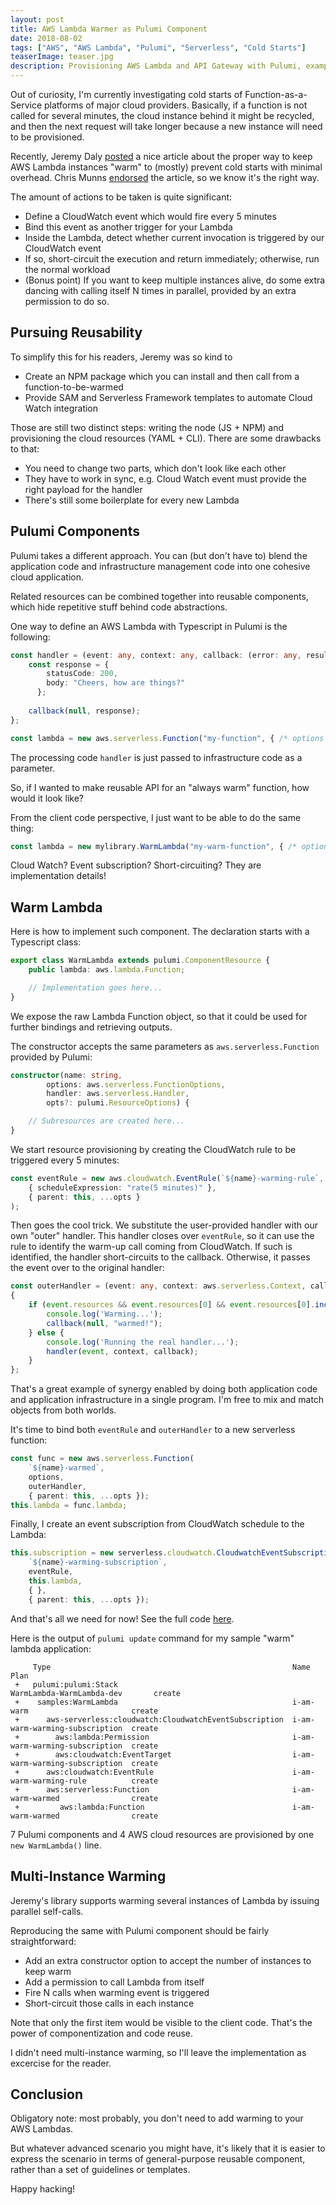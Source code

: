 ```yaml
---
layout: post
title: AWS Lambda Warmer as Pulumi Component
date: 2018-08-02
tags: ["AWS", "AWS Lambda", "Pulumi", "Serverless", "Cold Starts"]
teaserImage: teaser.jpg
description: Provisioning AWS Lambda and API Gateway with Pulumi, examples in 5 programming languages
---
```


Out of curiosity, I'm currently investigating cold starts of Function-as-a-Service platforms of major cloud providers. Basically,
if a function is not called for several minutes, the cloud instance behind it might be recycled, and then the next request will
take longer because a new instance will need to be provisioned.

Recently, Jeremy Daly [posted](https://www.jeremydaly.com/lambda-warmer-optimize-aws-lambda-function-cold-starts/) a nice
article about the proper way to keep AWS Lambda instances "warm" to (mostly) prevent cold starts with minimal overhead.
Chris Munns [endorsed](https://twitter.com/chrismunns/status/1017777028274294784) the article, so we know it's the right way.

The amount of actions to be taken is quite significant:

- Define a CloudWatch event which would fire every 5 minutes
- Bind this event as another trigger for your Lambda
- Inside the Lambda, detect whether current invocation is triggered by our CloudWatch event
- If so, short-circuit the execution and return immediately; otherwise, run the normal workload
- (Bonus point) If you want to keep multiple instances alive, do some extra dancing with calling itself N times in parallel,
provided by an extra permission to do so.

Pursuing Reusability
--------------------

To simplify this for his readers, Jeremy was so kind to

- Create an NPM package which you can install and then call from a function-to-be-warmed
- Provide SAM and Serverless Framework templates to automate Cloud Watch integration

Those are still two distinct steps: writing the node (JS + NPM) and provisioning the cloud resources (YAML + CLI). There are some
drawbacks to that:

- You need to change two parts, which don't look like each other
- They have to work in sync, e.g. Cloud Watch event must provide the right payload for the handler
- There's still some boilerplate for every new Lambda

Pulumi Components
-----------------

Pulumi takes a different approach. You can (but don't have to) blend the application code and infrastructure management code
into one cohesive cloud application.

Related resources can be combined together into reusable components, which hide repetitive stuff behind code abstractions.

One way to define an AWS Lambda with Typescript in Pulumi is the following:

``` typescript
const handler = (event: any, context: any, callback: (error: any, result: any) => void) => {
    const response = {
        statusCode: 200,
        body: "Cheers, how are things?"
      };
    
    callback(null, response);
};

const lambda = new aws.serverless.Function("my-function", { /* options */ }, handler);
```

The processing code `handler` is just passed to infrastructure code as a parameter.

So, if I wanted to make reusable API for an "always warm" function, how would it look like?

From the client code perspective, I just want to be able to do the same thing:

``` typescript
const lambda = new mylibrary.WarmLambda("my-warm-function", { /* options */ }, handler);
```

Cloud Watch? Event subscription? Short-circuiting? They are implementation details!

Warm Lambda
-----------

Here is how to implement such component. The declaration starts with a Typescript class:

``` typescript
export class WarmLambda extends pulumi.ComponentResource {
    public lambda: aws.lambda.Function;

    // Implementation goes here...
}
```

We expose the raw Lambda Function object, so that it could be used for further bindings and retrieving outputs.

The constructor accepts the same parameters as `aws.serverless.Function` provided by Pulumi:

``` typescript
constructor(name: string,
        options: aws.serverless.FunctionOptions,
        handler: aws.serverless.Handler,
        opts?: pulumi.ResourceOptions) {

    // Subresources are created here...
}
```

We start resource provisioning by creating the CloudWatch rule to be triggered every 5 minutes:

``` typescript
const eventRule = new aws.cloudwatch.EventRule(`${name}-warming-rule`, 
    { scheduleExpression: "rate(5 minutes)" },
    { parent: this, ...opts }
);
```

Then goes the cool trick. We substitute the user-provided handler with our own "outer" handler. This handler closes
over `eventRule`, so it can use the rule to identify the warm-up call coming from CloudWatch. If such is identified,
the handler short-circuits to the callback. Otherwise, it passes the event over to the original handler:

``` typescript
const outerHandler = (event: any, context: aws.serverless.Context, callback: (error: any, result: any) => void) =>
{
    if (event.resources && event.resources[0] && event.resources[0].includes(eventRule.name.get())) {
        console.log('Warming...');
        callback(null, "warmed!");
    } else {
        console.log('Running the real handler...');
        handler(event, context, callback);
    }
};
```

That's a great example of synergy enabled by doing both application code and application infrastructure in a
single program. I'm free to mix and match objects from both worlds.

It's time to bind both `eventRule` and `outerHandler` to a new serverless function:

``` typescript
const func = new aws.serverless.Function(
    `${name}-warmed`, 
    options, 
    outerHandler, 
    { parent: this, ...opts });
this.lambda = func.lambda;            
```

Finally, I create an event subscription from CloudWatch schedule to the Lambda:

``` typescript
this.subscription = new serverless.cloudwatch.CloudwatchEventSubscription(
    `${name}-warming-subscription`, 
    eventRule,
    this.lambda,
    { },
    { parent: this, ...opts });
```

And that's all we need for now! See the full code 
[here](https://github.com/mikhailshilkov/pulumi-serverless-examples/blob/master/WarmedLambda-TypeScript/warmLambda.ts).

Here is the output of `pulumi update` command for my sample "warm" lambda application:

```
     Type                                                      Name                            Plan
 +   pulumi:pulumi:Stack                                       WarmLambda-WarmLambda-dev       create
 +    samples:WarmLambda                                       i-am-warm                       create
 +      aws-serverless:cloudwatch:CloudwatchEventSubscription  i-am-warm-warming-subscription  create
 +        aws:lambda:Permission                                i-am-warm-warming-subscription  create
 +        aws:cloudwatch:EventTarget                           i-am-warm-warming-subscription  create
 +      aws:cloudwatch:EventRule                               i-am-warm-warming-rule          create
 +      aws:serverless:Function                                i-am-warm-warmed                create
 +         aws:lambda:Function                                 i-am-warm-warmed                create
```

7 Pulumi components and 4 AWS cloud resources are provisioned by one `new WarmLambda()` line.

Multi-Instance Warming
----------------------

Jeremy's library supports warming several instances of Lambda by issuing parallel self-calls.

Reproducing the same with Pulumi component should be fairly straightforward:

- Add an extra constructor option to accept the number of instances to keep warm
- Add a permission to call Lambda from itself
- Fire N calls when warming event is triggered
- Short-circuit those calls in each instance

Note that only the first item would be visible to the client code. That's the power of componentization
and code reuse.

I didn't need multi-instance warming, so I'll leave the implementation as excercise for the reader.

Conclusion
----------

Obligatory note: most probably, you don't need to add warming to your AWS Lambdas.

But whatever advanced scenario you might have, it's likely that it is easier to express the scenario
in terms of general-purpose reusable component, rather than a set of guidelines or templates.

Happy hacking!